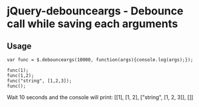 jQuery-debounceargs - Debounce call while saving each arguments
================================

Usage
---------------------------------------
	var func = $.debounceargs(10000, function(args){console.log(args);});

	func(1);
	func(1,2);
	func("string", [1,2,3]);
	func();

Wait 10 seconds and the console will print:
	[[1], [1, 2], ["string", [1, 2, 3]], []]